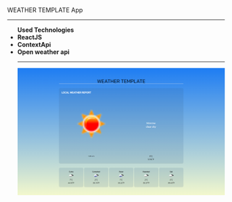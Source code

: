 WEATHER TEMPLATE App

---

<ul><strong>Used Technologies
<li>ReactJS
<li>ContextApi
<li>Open weather api

---

![](./public/screencapture-localhost-3000-2023-05-04-10_55_16.png)